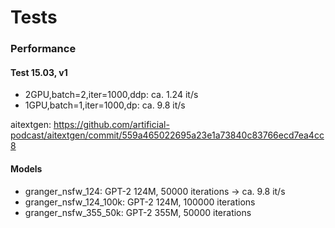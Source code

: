 # Tests

### Performance

#### Test 15.03, v1

* 2GPU,batch=2,iter=1000,ddp:   ca. 1.24 it/s
* 1GPU,batch=1,iter=1000,dp:    ca. 9.8 it/s

aitextgen: https://github.com/artificial-podcast/aitextgen/commit/559a465022695a23e1a73840c83766ecd7ea4cc8

#### Models

* granger_nsfw_124: GPT-2 124M, 50000 iterations -> ca. 9.8 it/s
* granger_nsfw_124_100k: GPT-2 124M, 100000 iterations
* granger_nsfw_355_50k: GPT-2 355M, 50000 iterations